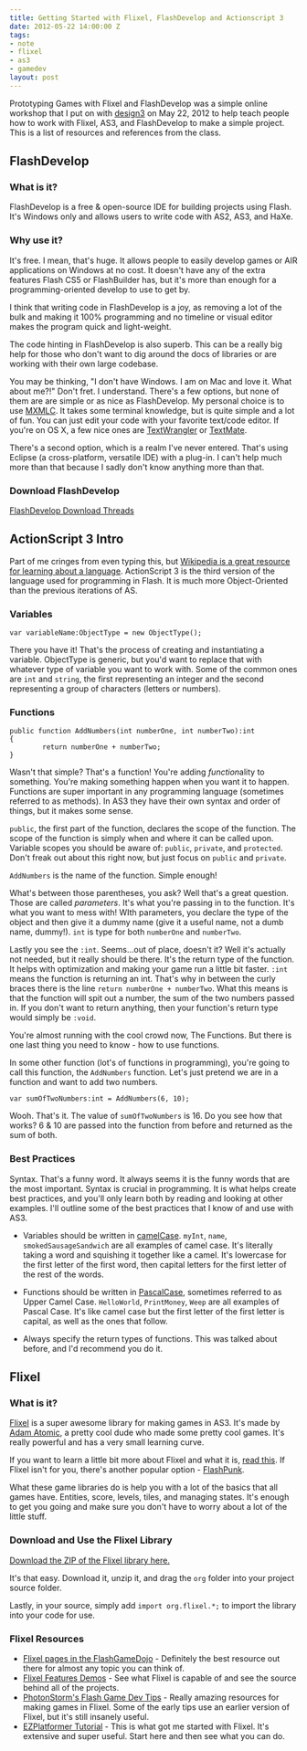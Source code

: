 ```yaml
---
title: Getting Started with Flixel, FlashDevelop and Actionscript 3
date: 2012-05-22 14:00:00 Z
tags:
- note
- flixel
- as3
- gamedev
layout: post
---
```


Prototyping Games with Flixel and FlashDevelop was a simple online workshop that
I put on with [design3](http://design3.com) on May 22, 2012 to help teach people
how to work with Flixel, AS3, and FlashDevelop to make a simple project.
This is a list of resources and references from the class.

## FlashDevelop

### What is it?

FlashDevelop is a free & open-source IDE for building projects using Flash. It's Windows only and allows users to write code with AS2, AS3, and HaXe.

### Why use it?

It's free. I mean, that's huge. It allows people to easily develop games or AIR applications on Windows at no cost. It doesn't have any of the extra features Flash CS5 or FlashBuilder has, but it's more than enough for a programming-oriented develop to use to get by.

I think that writing code in FlashDevelop is a joy, as removing a lot of the bulk and making it 100% programming and no timeline or visual editor makes the program quick and light-weight.

The code hinting in FlashDevelop is also superb. This can be a really big help for those who don't want to dig around the docs of libraries or are working with their own large codebase.

You may be thinking, "I don't have Windows. I am on Mac and love it. What about me?!" Don't fret. I understand. There's a few options, but none of them are are simple or as nice as FlashDevelop. My personal choice is to use [MXMLC](http://flashgamedojo.com/wiki/index.php?title=Hello_World_-_MXMLC_(Flixel)). It takes some terminal knowledge, but is quite simple and a lot of fun. You can just edit your code with your favorite text/code editor. If you're on OS X, a few nice ones are [TextWrangler](http://www.barebones.com/products/textwrangler/) or [TextMate](http://macromates.com/).

There's a second option, which is a realm I've never entered. That's using Eclipse (a cross-platform, versatile IDE) with a plug-in. I can't help much more than that because I sadly don't know anything more than that.

### Download FlashDevelop

[FlashDevelop Download Threads](http://www.flashdevelop.org/community/viewtopic.php?f=11&t=9729)

## ActionScript 3 Intro

Part of me cringes from even typing this, but [Wikipedia is a great resource for learning about a language](http://en.wikipedia.org/wiki/ActionScript). ActionScript 3 is the third version of the language used for programming in Flash. It is much more Object-Oriented than the previous iterations of AS.

### Variables

`var variableName:ObjectType = new ObjectType();`

There you have it! That's the process of creating and instantiating a variable. ObjectType is generic, but you'd want to replace that with whatever type of variable you want to work with. Some of the common ones are `int` and `string`, the first representing an integer and the second representing a group of characters (letters or numbers).

### Functions

	public function AddNumbers(int numberOne, int numberTwo):int
	{
			return numberOne + numberTwo;
	}

Wasn't that simple? That's a function! You're adding *function*ality to something. You're making something happen when you want it to happen. Functions are super important in any programming language (sometimes referred to as methods). In AS3 they have their own syntax and order of things, but it makes some sense.

`public`, the first part of the function, declares the scope of the function. The scope of the function is simply when and where it can be called upon. Variable scopes you should be aware of: `public`, `private`, and `protected`. Don't freak out about this right now, but just focus on `public` and `private`.

`AddNumbers` is the name of the function. Simple enough!

What's between those parentheses, you ask? Well that's a great question. Those are called *parameters*. It's what you're passing in to the function. It's what you want to mess with! WIth parameters, you declare the type of the object and then give it a dummy name (give it a useful name, not a dumb name, dummy!). `int` is type for both `numberOne` and `numberTwo`.

Lastly you see the `:int`. Seems…out of place, doesn't it? Well it's actually not needed, but it really should be there. It's the return type of the function. It helps with optimization and making your game run a little bit faster. `:int` means the function is returning an int. That's why in between the curly braces there is the line `return numberOne + numberTwo`. What this means is that the function will spit out a number, the sum of the two numbers passed in. If you don't want to return anything, then your function's return type would simply be `:void`.

You're almost running with the cool crowd now, The Functions. But there is one last thing you need to know - how to use functions.

In some other function (lot's of functions in programming), you're going to call this function, the `AddNumbers` function. Let's just pretend we are in a function and want to add two numbers.

	var sumOfTwoNumbers:int = AddNumbers(6, 10);

Wooh. That's it. The value of `sumOfTwoNumbers` is 16. Do you see how that works? 6 & 10 are passed into the function from before and returned as the sum of both.

### Best Practices

Syntax. That's a funny word. It always seems it is the funny words that are the most important. Syntax is crucial in programming. It is what helps create best practices, and you'll only learn both by reading and looking at other examples. I'll outline some of the best practices that I know of and use with AS3.

* Variables should be written in [camelCase](http://c2.com/cgi/wiki?CamelCase). `myInt`, `name`, `smokedSausageSandwich` are all examples of camel case. It's literally taking a word and squishing it together like a camel. It's lowercase for the first letter of the first word, then capital letters for the first letter of the rest of the words.

* Functions should be written in [PascalCase](http://c2.com/cgi/wiki?PascalCase), sometimes referred to as Upper Camel Case. `HelloWorld`, `PrintMoney`, `Weep` are all examples of Pascal Case. It's like camel case but the first letter of the first letter is capital, as well as the ones that follow.

* Always specify the return types of functions. This was talked about before, and I'd recommend you do it.

## Flixel

### What is it?

[Flixel](http://flixel.org/) is a super awesome library for making games in AS3. It's made by [Adam Atomic](http://www.adamatomic.com/), a pretty cool dude who made some pretty cool games. It's really powerful and has a very small learning curve.

If you want to learn a little bit more about Flixel and what it is, [read this](http://flixel.org/about.html). If Flixel isn't for you, there's another popular option - [FlashPunk](http://flashpunk.net/).

What these game libraries do is help you with a lot of the basics that all games have. Entities, score, levels, tiles, and managing states. It's enough to get you going and make sure you don't have to worry about a lot of the little stuff.

### Download and Use the Flixel Library

[Download the ZIP of the Flixel library here.](https://github.com/AdamAtomic/flixel/zipball/master)

It's that easy. Download it, unzip it, and drag the `org` folder into your project source folder.

Lastly, in your source, simply add `import org.flixel.*;` to import the library into your code for use.

### Flixel Resources

* [Flixel pages in the FlashGameDojo](http://flashgamedojo.com/wiki/index.php?title=Category:Flixel) - Definitely the best resource out there for almost any topic you can think of. 
* [Flixel Features Demos](http://flixel.org/features.html) - See what Flixel is capable of and see the source behind all of the projects.
* [PhotonStorm's Flash Game Dev Tips](http://www.photonstorm.com/topics/flash-game-dev-tips) - Really amazing resources for making games in Flixel. Some of the early tips use an earlier version of Flixel, but it's still insanely useful.
* [EZPlatformer Tutorial](http://flashgamedojo.com/wiki/index.php?title=EZPlatformer_(Flixel)) - This is what got me started with Flixel. It's extensive and super useful. Start here and then see what you can do.
